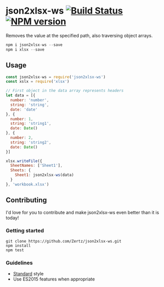 # json2xlsx-ws [![Build Status](https://travis-ci.org/Zertz/json2xlsx-ws.png)](https://travis-ci.org/Zertz/json2xlsx-ws) [![NPM version](https://badge.fury.io/js/json2xlsx-ws.png)](http://badge.fury.io/js/json2xlsx-ws)

Removes the value at the specified path, also traversing object arrays.

```js
npm i json2xlsx-ws --save
npm i xlsx --save
```

## Usage

```js
const json2xlsx-ws = require('json2xlsx-ws')
const xslx = require('xlsx')

// First object in the data array represents headers
let data = [{
  number: 'number',
  string: 'string',
  date: 'date'
}, {
  number: 1,
  string: 'string1',
  date: Date()
}, {
  number: 2,
  string: 'string2',
  date: Date()
}]

xlsx.writeFile({
  SheetNames: ['Sheet1'],
  Sheets: {
    Sheet1: json2xlsx-ws(data)
  }
}, 'workbook.xlsx')
```

## Contributing

I'd love for you to contribute and make json2xlsx-ws even better than it is today!

### Getting started

```
git clone https://github.com/Zertz/json2xlsx-ws.git
npm install
npm test
```

### Guidelines

- [Standard](https://github.com/feross/standard) style
- Use ES2015 features when appropriate
